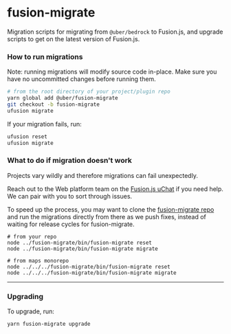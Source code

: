 # fusion-migrate

Migration scripts for migrating from `@uber/bedrock` to Fusion.js, and upgrade scripts to get on the latest version of Fusion.js.

### How to run migrations

Note: running migrations will modify source code in-place. Make sure you have no uncommitted changes before running them.

```sh
# from the root directory of your project/plugin repo
yarn global add @uber/fusion-migrate
git checkout -b fusion-migrate
ufusion migrate
```

If your migration fails, run:

```sh
ufusion reset
ufusion migrate
```

### What to do if migration doesn't work

Projects vary wildly and therefore migrations can fail unexpectedly.

Reach out to the Web platform team on the [Fusion.js uChat](https://uchat.uberinternal.com/uber/channels/fusion-js) if you need help. We can pair with you to sort through issues.

To speed up the process, you may want to clone the [fusion-migrate repo](https://code.uberinternal.com/diffusion/WEFUSGK/) and run the migrations directly from there as we push fixes, instead of waiting for release cycles for fusion-migrate.

```
# from your repo
node ../fusion-migrate/bin/fusion-migrate reset
node ../fusion-migrate/bin/fusion-migrate migrate

# from maps monorepo
node ../../../fusion-migrate/bin/fusion-migrate reset
node ../../../fusion-migrate/bin/fusion-migrate migrate

```

---

### Upgrading

To upgrade, run:

```sh
yarn fusion-migrate upgrade
```
